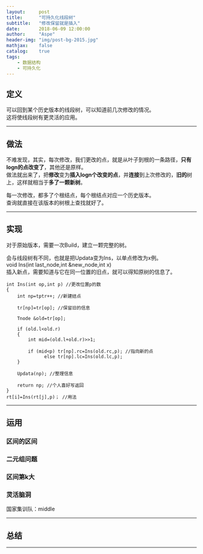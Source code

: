 ```yaml
---
layout:     post
title:      "可持久化线段树"
subtitle:   "修改保留就是插入"
date:       2018-06-09 12:00:00
author:     "Aspe"
header-img: "img/post-bg-2015.jpg"
mathjax:    false
catalog:    true
tags:
    - 数据结构
    - 可持久化
---
```


## 定义
  可以回到某个历史版本的线段树，可以知道前几次修改的情况。  
  这将使线段树有更灵活的应用。  

---

## 做法
  不难发现，其实，每次修改，我们更改的点，就是从叶子到根的一条路径，**只有logn的点改变了**，其他还是原样。  
  做法就出来了，把**修改**变为**插入logn个改变的点**，并**连接**到上次修改的，**旧的**树上，这样就相当于**多了一颗新树**。  
  
  每一次修改，都多了个根结点，每个根结点对应一个历史版本。  
  查询就直接在该版本的树根上查找就好了。  

---

## 实现
  对于原始版本，需要一次Build，建立一颗完整的树。  
  
  会与线段树有不同，也就是把Updata变为Ins，以单点修改为x例。  
  void Ins(int last_node,int &new_node,int x)  
  插入新点，需要知道与它在同一位置的旧点，就可以得知原树的信息了。  
    
    int Ins(int op,int p) //更改位置p的数 
    {
        int np=tptr++; //新建结点 

        tr[np]=tr[op]; //保留旧的信息 

        Tnode &old=tr[op];

        if (old.l<old.r)
        {
            int mid=(old.l+old.r)>>1;

            if (mid<p) tr[np].rc=Ins(old.rc,p); //指向新的点 
                  else tr[np].lc=Ins(old.lc,p);
        }

        Updata(np); //整理信息 

        return np; //个人喜好写返回
    }
    rt[i]=Ins(rt[j],p)； //用法
    

---

## 运用

### 区间的区间

### 二元组问题

### 区间第k大

### 灵活脑洞
  国家集训队：middle

---

## 总结

---
